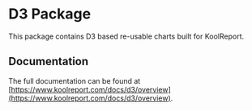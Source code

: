 # D3 Package

This package contains D3 based re-usable charts built for KoolReport.

## Documentation

The full documentation can be found at [https://www.koolreport.com/docs/d3/overview](https://www.koolreport.com/docs/d3/overview).